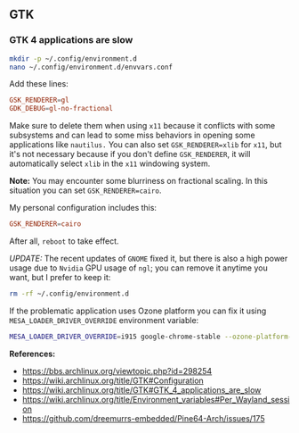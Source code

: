 ## GTK

### GTK 4 applications are slow

```bash
mkdir -p ~/.config/environment.d
nano ~/.config/environment.d/envvars.conf
```

Add these lines:

```conf
GSK_RENDERER=gl
GDK_DEBUG=gl-no-fractional
```

Make sure to delete them when using `x11` because it conflicts with some subsystems and can lead to some miss behaviors in opening some applications like `nautilus.` You can also set `GSK_RENDERER=xlib` for `x11`, but it's not necessary because if you don't define `GSK_RENDERER`, it will automatically select `xlib` in the `x11` windowing system.

**Note:** You may encounter some blurriness on fractional scaling. In this situation you can set `GSK_RENDERER=cairo`.

My personal configuration includes this:

```conf
GSK_RENDERER=cairo
```

After all, `reboot` to take effect.

_UPDATE:_ The recent updates of `GNOME` fixed it, but there is also a high power usage due to `Nvidia` GPU usage of `ngl`; you can remove it anytime you want, but I prefer to keep it:

```bash
rm -rf ~/.config/environment.d
```

If the problematic application uses Ozone platform you can fix it using `MESA_LOADER_DRIVER_OVERRIDE` environment variable:

```bash
MESA_LOADER_DRIVER_OVERRIDE=i915 google-chrome-stable --ozone-platform-hint=auto

```

**References:**

- <https://bbs.archlinux.org/viewtopic.php?id=298254>
- <https://wiki.archlinux.org/title/GTK#Configuration>
- <https://wiki.archlinux.org/title/GTK#GTK_4_applications_are_slow>
- <https://wiki.archlinux.org/title/Environment_variables#Per_Wayland_session>
- <https://github.com/dreemurrs-embedded/Pine64-Arch/issues/175>
